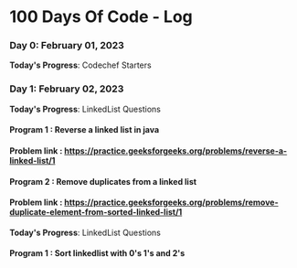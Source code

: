 # 100 Days Of Code - Log

### Day 0: February 01, 2023


**Today's Progress**: Codechef Starters


### Day 1: February 02, 2023


**Today's Progress**: LinkedList Questions

#### Program 1 : Reverse a linked list in java

#### Problem link : https://practice.geeksforgeeks.org/problems/reverse-a-linked-list/1


#### Program 2 : Remove duplicates from a linked list

#### Problem link : https://practice.geeksforgeeks.org/problems/remove-duplicate-element-from-sorted-linked-list/1


**Today's Progress**: LinkedList Questions

#### Program 1 : Sort linkedlist with 0's 1's and 2's 

